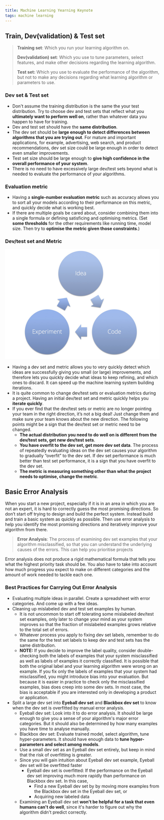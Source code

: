 ```yaml
---
title: Machine Learning Yearning Keynote
tags: machine learning
---
```


## Train, Dev(validation) & Test set

> **Training set**: Which you run your learning algorithm on.
>
> **Dev(validation) set**: Which you use to tune parameters, select features, and make other decisions regarding the learning algorithm. 
>
> **Test set​:** Which you use to evaluate the performance of the algorithm, but not to make any decisions regarding what learning algorithm or parameters to use.

### Dev set & Test set

- Don't assume the training distribution is the same the your test distribution. Try to choose dev and test sets that reflect what you **ultimately want to perform well on**, rather than whatever data you happen to have for training.
- Dev and test set should have the **same distribution**.
- The dev set should be **large enough to detect differences between algorithms that you are trying out**. For mature and important applications, for example, advertising, web search, and product recommendations, dev set size could be large enough in order to detect even smaller improvements.
- Test set size should be large enough to **give high confidence in the overall performance of your system**.
- There is no need to have excessively large dev/test sets beyond what is needed to evaluate the performance of your algorithms.

### Evaluation metric

- Having a ​**single-number evaluation metric​** such as accuracy allows you to sort all your models according to their performance on this metric, and quickly decide what is working best.
-  If there are multiple goals be cared about, consider combining them into a single formula or defining satisficing and optimising metrics. (Set **some thresholds** for the other requirements like running time, model size. Then try to **optimise the metric given those constraints**.)

### Dev/test set and Metric

<img class="image image--md" src="../assets/images/2020-01-06-machine-learning-yearning-keynote/ml-model-building-loop.png" alt="Machine Learning Model Building Loop" />

- Having a dev set and metric allows you to very quickly detect which ideas are successfully giving you small (or large) improvements, and therefore lets you quickly decide what ideas to keep refining, and which ones to discard. It can speed up the machine learning system building iterations.
- It is quite common to change dev/test sets or evaluation metrics during a project. Having an initial dev/test set and metric quickly helps you **iterate quickly**.
- If you ever find that the dev/test sets or metric are no longer pointing your team in the right direction, it’s not a big deal! Just change them and make sure your team knows about the new direction. The following points might be a sign that the dev/test set or metric need to be changed.
  - **The actual distribution you need to do well on is different from the dev/test sets, get new dev/test sets**.
  - **You have overfit to the dev set, get more dev set data**. The process of repeatedly evaluating ideas on the dev set causes your algorithm to gradually “overfit” to the dev set. If dev set performance is much better than test set performance, it is a sign that you have overfit to the dev set.
  - **The metric is measuring something other than what the project needs to optimise, change the metric**.

## Basic Error Analysis
When you start a new project, especially if it is in an area in which you are not an expert, it is hard to correctly guess the most promising directions. So don’t start off trying to design and build the perfect system. Instead build and train a basic system as quickly as possible. Then use error analysis to help you identify the most promising directions and iteratively improve your algorithm from there.
> **Error Analysis**: The process of examining dev set examples that your algorithm misclassified, so that you can understand the underlying causes of the errors. This can help you prioritise projects

Error analysis does not produce a rigid mathematical formula that tells you what the highest priority task should be. You also have to take into account how much progress you expect to make on different categories and the amount of work needed to tackle each one.

### Best Practices for Carrying Out Error Analysis
- Evaluating multiple ideas in parallel. Create a spreadsheet with error categories. And come up with a few ideas.
- Cleaning up mislabeled dev and test set examples by human.
  - It is not uncommon to start off tolerating some mislabeled dev/test set examples, only later to change your mind as your system improves so that the fraction of mislabeled examples grows relative to the total set of errors.
  - Whatever process you apply to fixing dev set labels, remember to do the same for the test set labels to keep dev and test sets has the same distribution.
  - **NOTE:** If you decide to improve the label quality, consider double-checking both the labels of examples that your system misclassified as well as labels of examples it correctly classified. It is possible that both the original label and your learning algorithm were wrong on an example. If you fix only the labels of examples that your system had misclassified, you might introduce bias into your evaluation. But because it is easier in practice to check only the misclassified examples, bias does creep into some dev sets. In most case, the bias is acceptable if you are interested only in developing a product or application.
- Split a large dev set into **Eyeball dev set** and **Blackbox dev set** to know when the dev set is overfitted by manual error analysis.
  - Eyeball dev set: Look into it to do error analysis. It should be large enough to give you a sense of your algorithm's major error categories. But it should also be determined by how many examples  you have time to analyse manually.
  - Blackbox dev set: Evaluate trained model, select algorithm, tune hyper-parameters. It should have enough data to **tune hyper-parameters and select among models**.
  - Use a small dev set as an Eyeball dev set entirely, but keep in mind that the risk of overfitting is greater.
  - Since you will gain intuition about Eyeball dev set example, Eyeball dev set will be overfitted faster
    - Eyeball dev set is overfitted: If the performance on the Eyeball dev set improving much more rapidly than performance on Blackbox dev set. In this case, 
      - Find a new Eyeball dev set by by moving more examples from the Blackbox dev set in the Eyeball dev set, or
      - Acquiring new labeled data 
  - Examining an Eyeball dev set **won't be helpful for a task that even humans can't do well**, since it's harder to figure out why the algorithm didn't predict correctly.